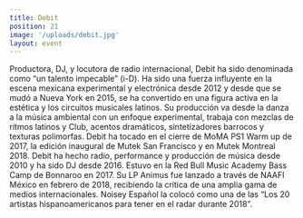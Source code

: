 ```yaml
---
title: Debit
position: 21
image: '/uploads/debit.jpg'
layout: event
---
```


Productora, DJ, y locutora de radio internacional, Debit ha sido denominada como “un talento impecable” (i-D). Ha sido una fuerza influyente en la escena mexicana experimental y electrónica desde 2012 y desde que se mudó a Nueva York en 2015, se ha convertido en una figura activa en la estética y los circuitos musicales latinos. Su producción va desde la danza a la música ambiental con un enfoque experimental, trabaja con mezclas de ritmos latinos y Club, acentos dramáticos, sintetizadores barrocos y texturas polimorfas. Debit ha tocado en el cierre de MoMA PS1 Warm up de 2017, la edición inaugural de Mutek San Francisco y en Mutek Montreal 2018. Debit ha hecho radio, performance y producción de música desde 2010 y ha sido DJ desde 2016. Estuvo en la Red Bull Music Academy Bass Camp de Bonnaroo en 2017. Su LP Animus fue lanzado a través de NAAFI México en febrero de 2018, recibiendo la crítica de una amplia gama de medios internacionales. Noisey Español la colocó como una de las “Los 20 artistas hispanoamericanos para tener en el radar durante 2018”.
